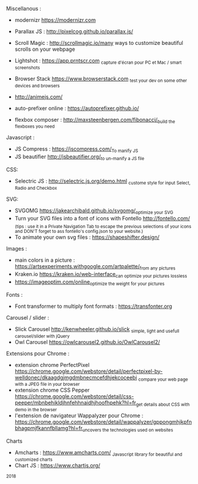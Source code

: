 Miscellanous : 
+ modernizr https://modernizr.com<br/>

+ Parallax JS : http://pixelcog.github.io/parallax.js/<br/>

+ Scroll Magic : http://scrollmagic.io/many ways to customize beautiful scrolls on your webpage<br/>
+ Lightshot : https://app.prntscr.com <sub>capture d'écran pour PC et Mac / smart screenshots</sub><br/>

+ Browser Stack https://www.browserstack.com <sub>test your dev on some other devices and browsers</sub><br/>
+  http://animejs.com/<br/>
+ auto-prefixer online : https://autoprefixer.github.io/<br/>
+ flexbox composer : http://maxsteenbergen.com/fibonacci/<sub>build the flexboxes you need</sub><br/>

  
Javascript :
+ JS Compress : https://jscompress.com/<sub>To manify JS</sub><br/>
+ JS beautifier http://jsbeautifier.org/<sub>to un-manify a JS file<br/>  
  
CSS: 
+ Selectric JS : http://selectric.js.org/demo.html <sub>custome style for input Select, Radio and Checkbox</sub><br/>

SVG:
+ SVGOMG https://jakearchibald.github.io/svgomg/<sub>optimize your SVG</sub><br/>
+ Turn your SVG files into a font of icons with Fontello http://fontello.com/ <sub>(tips : use it in a Private Navigation Tab to escape the previous selections of your icons and DON'T forget to ass fontello's config.json to your website.)</sub><br/>
+ To animate your own svg files : https://shapeshifter.design/<br/>

Images :
+ main colors in a picture : https://artsexperiments.withgoogle.com/artpalette/<sub>from any pictures</sub><br/>
+ Kraken.io https://kraken.io/web-interface<sub>can optimize your pictures lossless</sub><br/>
+ https://imageoptim.com/online<sub>optimize the weight for your pictures</sub><br/>

Fonts :
+ Font transformer to multiply font formats : https://transfonter.org<br/>

Carousel / slider :
+ Slick Carousel http://kenwheeler.github.io/slick <sub>simple, light and usefull carousel/slider with jQuery</sub><br/>
+ Owl Carousel https://owlcarousel2.github.io/OwlCarousel2/ <br/>

Extensions pour Chrome :
+ extension chrome PerfectPixel https://chrome.google.com/webstore/detail/perfectpixel-by-welldonec/dkaagdgjmgdmbnecmcefdhjekcoceebi <sub>compare your web page with a JPEG file in your browser</sub><br/>
+ extension chrome CSS Pepper https://chrome.google.com/webstore/detail/css-peeper/mbnbehikldjhnfehhnaidhjhoofhpehk?hl=fr<sub>get details about CSS with demo in the browser</sub><br/>
+ l'extension de navigateur Wappalyzer pour Chrome : https://chrome.google.com/webstore/detail/wappalyzer/gppongmhjkpfnbhagpmjfkannfbllamg?hl=fr<sub>uncovers the technologies used on websites</sub><br/>

Charts
+ Amcharts : https://www.amcharts.com/ <sub>Javascript library for beautiful and customized charts</sub>
+ Chart JS : https://www.chartjs.org/</br>

<sub>2018</sub>
